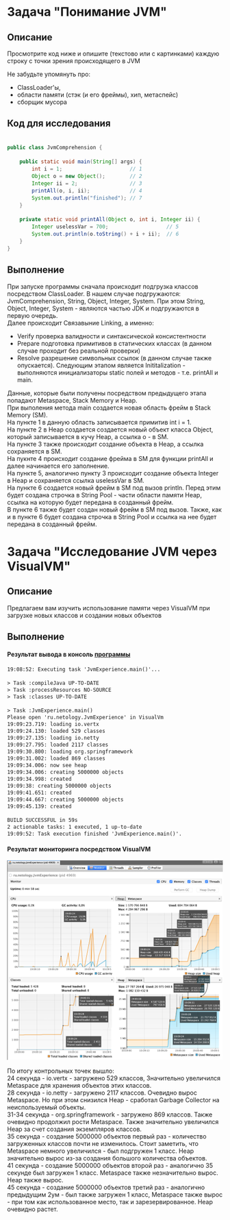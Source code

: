 # Задача "Понимание JVM"

## Описание
Просмотрите код ниже и опишите (текстово или с картинками) каждую строку с точки зрения происходящего в JVM  

Не забудьте упомянуть про: 
- ClassLoader'ы, 
- области памяти (стэк (и его фреймы), хип, метаспейс)  
- сборщик мусора

## Код для исследования
```java

public class JvmComprehension {

    public static void main(String[] args) {
        int i = 1;                      // 1
        Object o = new Object();        // 2
        Integer ii = 2;                 // 3
        printAll(o, i, ii);             // 4
        System.out.println("finished"); // 7
    }

    private static void printAll(Object o, int i, Integer ii) {
        Integer uselessVar = 700;                   // 5
        System.out.println(o.toString() + i + ii);  // 6
    }
}

```

## Выполнение

При запуске программы сначала происходит подгрузка классов посредством ClassLoader. В нашем случае подгружаются: JvmComprehension, String, Object, Integer, System. При этом String, Object, Integer, System - являются частью JDK и подгружаются в первую очередь.  
Далее происходит Связавыние Linking, а именно:
 - Verify проверка валидности и синтаксической консистентности
 - Prepare подготовка примитивов в статических классах (в данном случае проходит без реальной проверки)
 - Resolve разрешение символьных ссылок (в данном случае также опускается). 
Следующим этапом является Inititalization - выполняются инициализаторы static полей и методов - т.е. printAll и main.  
  
Данные, которые были получены посредством предыдущего этапа попадают Metaspace, Stack Memory и Heap.  
При выполения метода main создается новая область фрейм в Stack Memory (SM).   
На пункте 1 в данную область записывается примитив int i = 1.   
На пункте 2 в Heap создается создается новый объект класса Object, который записывается в кучу Heap, а ссылка o - в SM.   
На пункте 3 также происходит создание объекта в Heap, а ссылка сохраняется в SM.   
На пукнте 4 происходит создание фрейма в SM для функции printAll и далее начинается его заполнение.  
На пункте 5, аналогично пункту 3 происходит создание объекта Integer в Heap и сохраняется ссылка uselessVar в SM.   
На пункте 6 создается новый фрейм в SM под вызов println. Перед этим будет создана строчка в String Pool - части области памяти Heap, ссылка на которую будет передана в созданный фрейм.  
В пункте 6 также будет создан новый фрейм в SM под вызов. Также, как и в пункте 6 будет создана строчка в String Pool и ссылка на нее будет передана в созданный фрейм.  
  

# Задача "Исследование JVM через VisualVM"

## Описание
Предлагаем вам изучить использование памяти через VisualVM при загрузке новых классов и создании новых объектов

## Выполнение

#### Результат вывода в консоль [программы](https://github.com/Arsennikum/jvm-visualvm-experience)
```
19:08:52: Executing task 'JvmExperience.main()'...

> Task :compileJava UP-TO-DATE
> Task :processResources NO-SOURCE
> Task :classes UP-TO-DATE

> Task :JvmExperience.main()
Please open 'ru.netology.JvmExperience' in VisualVm
19:09:23.719: loading io.vertx
19:09:24.130: loaded 529 classes
19:09:27.135: loading io.netty
19:09:27.795: loaded 2117 classes
19:09:30.800: loading org.springframework
19:09:31.002: loaded 869 classes
19:09:34.006: now see heap
19:09:34.006: creating 5000000 objects
19:09:34.998: created
19:09:38: creating 5000000 objects
19:09:41.651: created
19:09:44.667: creating 5000000 objects
19:09:45.139: created

BUILD SUCCESSFUL in 59s
2 actionable tasks: 1 executed, 1 up-to-date
19:09:52: Task execution finished 'JvmExperience.main()'.
```
#### Результат мониторинга посредством VisualVM

![task2](./TASK2.png)

По итогу контрольных точек вышло:  
24 секунда - io.vertx - загружено 529 классов, Значительно увеличился Metaspace для хранения объектов этих классов.   
28 секунда - io.netty - загружено 2117 классов. Очевидно вырос Metaspace. Но при этом снизился Heap - сработал Garbage Collector на неиспользуемый объекты.  
31-34 секунда - org.springframework - загружено 869 классов. Также очевидно продолжил рости Metaspace. Также значительно увеличился Heap за счет создания экземпляров классов.  
35 секунда - создание 5000000 объектов первый раз - количество загруженных классов почти не изменилось. Стоит заметить, что Metaspace немного увеличился - был подгружен 1 класс. Heap значительно вырос из-за создания большого количества объектов.  
41 секунда - создание 5000000 объектов второй раз - аналогично 35 секунде был загружен 1 класс. Metaspace также незначительно вырос. Heap также вырос.   
45 секунда - создание 5000000 объектов третий раз - аналогично предыдущим 2ум - был также загружен 1 класс, Metaspace также вырос - при том как использованное место, так и зарезервированное. Heap очевидно растет.   

